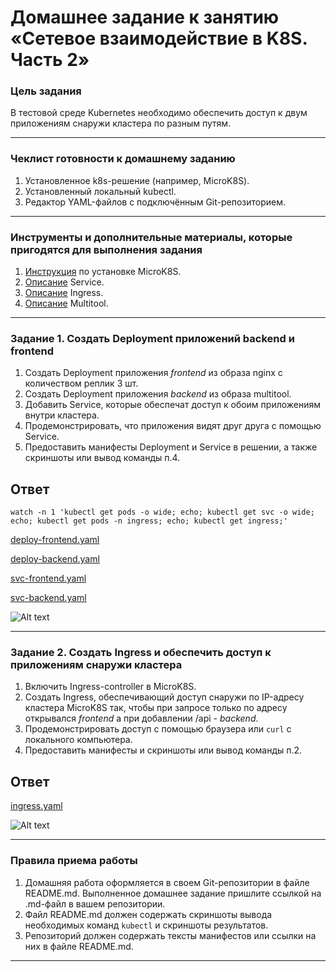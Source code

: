# Домашнее задание к занятию «Сетевое взаимодействие в K8S. Часть 2»

### Цель задания

В тестовой среде Kubernetes необходимо обеспечить доступ к двум приложениям снаружи кластера по разным путям.

---

### Чеклист готовности к домашнему заданию

1. Установленное k8s-решение (например, MicroK8S).
2. Установленный локальный kubectl.
3. Редактор YAML-файлов с подключённым Git-репозиторием.

---

### Инструменты и дополнительные материалы, которые пригодятся для выполнения задания

1. [Инструкция](https://microk8s.io/docs/getting-started) по установке MicroK8S.
2. [Описание](https://kubernetes.io/docs/concepts/services-networking/service/) Service.
3. [Описание](https://kubernetes.io/docs/concepts/services-networking/ingress/) Ingress.
4. [Описание](https://github.com/wbitt/Network-MultiTool) Multitool.

---

### Задание 1. Создать Deployment приложений backend и frontend

1. Создать Deployment приложения _frontend_ из образа nginx с количеством реплик 3 шт.
2. Создать Deployment приложения _backend_ из образа multitool.
3. Добавить Service, которые обеспечат доступ к обоим приложениям внутри кластера.
4. Продемонстрировать, что приложения видят друг друга с помощью Service.
5. Предоставить манифесты Deployment и Service в решении, а также скриншоты или вывод команды п.4.

## Ответ

```
watch -n 1 'kubectl get pods -o wide; echo; kubectl get svc -o wide; echo; kubectl get pods -n ingress; echo; kubectl get ingress;'
```

[deploy-frontend.yaml](https://github.com/wineperm/SHDEVOPS-2/blob/main/kuber-homeworks/1.5/deploy-frontend.yaml)

[deploy-backend.yaml](https://github.com/wineperm/SHDEVOPS-2/blob/main/kuber-homeworks/1.5/deploy-backend.yaml)

[svc-frontend.yaml](https://github.com/wineperm/SHDEVOPS-2/blob/main/kuber-homeworks/1.5/svc-frontend.yaml)

[svc-backend.yaml](https://github.com/wineperm/SHDEVOPS-2/blob/main/kuber-homeworks/1.5/svc-backend.yaml)

![Alt text](https://github.com/wineperm/SHDEVOPS-2/assets/15356046/8056c2a6-322e-4517-9b28-357bfa251b21)

---

### Задание 2. Создать Ingress и обеспечить доступ к приложениям снаружи кластера

1. Включить Ingress-controller в MicroK8S.
2. Создать Ingress, обеспечивающий доступ снаружи по IP-адресу кластера MicroK8S так, чтобы при запросе только по адресу открывался _frontend_ а при добавлении /api - _backend_.
3. Продемонстрировать доступ с помощью браузера или `curl` с локального компьютера.
4. Предоставить манифесты и скриншоты или вывод команды п.2.

## Ответ

[ingress.yaml](https://github.com/wineperm/SHDEVOPS-2/blob/main/kuber-homeworks/1.5/ingress.yaml)

![Alt text](https://github.com/wineperm/SHDEVOPS-2/assets/15356046/eb902228-4f66-4168-9320-e66cd0e862a2)

---

### Правила приема работы

1. Домашняя работа оформляется в своем Git-репозитории в файле README.md. Выполненное домашнее задание пришлите ссылкой на .md-файл в вашем репозитории.
2. Файл README.md должен содержать скриншоты вывода необходимых команд `kubectl` и скриншоты результатов.
3. Репозиторий должен содержать тексты манифестов или ссылки на них в файле README.md.

---
